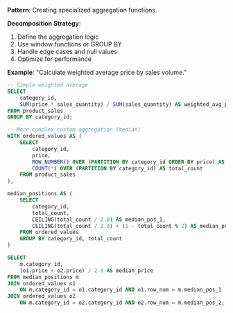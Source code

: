 **Pattern**: Creating specialized aggregation functions.

**Decomposition Strategy**:

1. Define the aggregation logic
2. Use window functions or GROUP BY
3. Handle edge cases and null values
4. Optimize for performance

**Example**: "Calculate weighted average price by sales volume."

```SQL
-- Simple weighted average
SELECT
    category_id,
    SUM(price * sales_quantity) / SUM(sales_quantity) AS weighted_avg_price
FROM product_sales
GROUP BY category_id;

-- More complex custom aggregation (median)
WITH ordered_values AS (
    SELECT
        category_id,
        price,
        ROW_NUMBER() OVER (PARTITION BY category_id ORDER BY price) AS row_num,
        COUNT(*) OVER (PARTITION BY category_id) AS total_count
    FROM product_sales
),

median_positions AS (
    SELECT
        category_id,
        total_count,
        CEILING(total_count / 2.0) AS median_pos_1,
        CEILING(total_count / 2.0) + (1 - total_count % 2) AS median_pos_2
    FROM ordered_values
    GROUP BY category_id, total_count
)

SELECT
    m.category_id,
    (o1.price + o2.price) / 2.0 AS median_price
FROM median_positions m
JOIN ordered_values o1
    ON m.category_id = o1.category_id AND o1.row_num = m.median_pos_1
JOIN ordered_values o2
    ON m.category_id = o2.category_id AND o2.row_num = m.median_pos_2;
```

